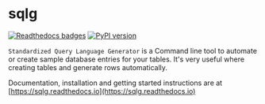 # sqlg

[![Readthedocs badges](https://readthedocs.org/projects/pip/badge/?version=latest)](https://readthedocs.org/projects/pip/badge/?version=latest)
[![PyPI version](https://badge.fury.io/py/sqlg.svg)](https://badge.fury.io/py/sqlg)

`Standardized Query Language Generator` is a Command line tool to automate or create
sample database entries for your tables. It's very useful where creating tables 
and generate rows automatically. 

Documentation, installation and getting started instructions are at [https://sqlg.readthedocs.io](https://sqlg.readthedocs.io)